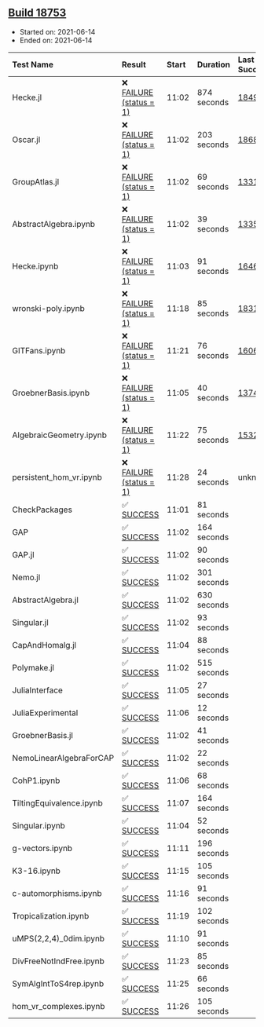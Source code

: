 ## [Build 18753](https://oscarci.mathematik.uni-kl.de/job/oscar/18753/)

* Started on: 2021-06-14
* Ended on: 2021-06-14

| Test Name    | Result | Start | Duration | Last Success | First Failure |
|:-------------|:-------|:------|:---------|:-------------|:--------------|
| Hecke.jl | ❌ [FAILURE (status = 1)](https://oscarci.mathematik.uni-kl.de/job/oscar/18753/artifact/logs/build-18753/Hecke.jl.log) | 11:02 | 874 seconds | [18490](https://oscarci.mathematik.uni-kl.de/job/oscar/18490/) | [18491](https://oscarci.mathematik.uni-kl.de/job/oscar/18491/) |
| Oscar.jl | ❌ [FAILURE (status = 1)](https://oscarci.mathematik.uni-kl.de/job/oscar/18753/artifact/logs/build-18753/Oscar.jl.log) | 11:02 | 203 seconds | [18684](https://oscarci.mathematik.uni-kl.de/job/oscar/18684/) | [18685](https://oscarci.mathematik.uni-kl.de/job/oscar/18685/) |
| GroupAtlas.jl | ❌ [FAILURE (status = 1)](https://oscarci.mathematik.uni-kl.de/job/oscar/18753/artifact/logs/build-18753/GroupAtlas.jl.log) | 11:02 | 69 seconds | [13311](https://oscarci.mathematik.uni-kl.de/job/oscar/13311/) | [13312](https://oscarci.mathematik.uni-kl.de/job/oscar/13312/) |
| AbstractAlgebra.ipynb | ❌ [FAILURE (status = 1)](https://oscarci.mathematik.uni-kl.de/job/oscar/18753/artifact/logs/build-18753/AbstractAlgebra.ipynb.log) | 11:02 | 39 seconds | [13355](https://oscarci.mathematik.uni-kl.de/job/oscar/13355/) | [13356](https://oscarci.mathematik.uni-kl.de/job/oscar/13356/) |
| Hecke.ipynb | ❌ [FAILURE (status = 1)](https://oscarci.mathematik.uni-kl.de/job/oscar/18753/artifact/logs/build-18753/Hecke.ipynb.log) | 11:03 | 91 seconds | [16463](https://oscarci.mathematik.uni-kl.de/job/oscar/16463/) | [16464](https://oscarci.mathematik.uni-kl.de/job/oscar/16464/) |
| wronski-poly.ipynb | ❌ [FAILURE (status = 1)](https://oscarci.mathematik.uni-kl.de/job/oscar/18753/artifact/logs/build-18753/wronski-poly.ipynb.log) | 11:18 | 85 seconds | [18314](https://oscarci.mathematik.uni-kl.de/job/oscar/18314/) | [18315](https://oscarci.mathematik.uni-kl.de/job/oscar/18315/) |
| GITFans.ipynb | ❌ [FAILURE (status = 1)](https://oscarci.mathematik.uni-kl.de/job/oscar/18753/artifact/logs/build-18753/GITFans.ipynb.log) | 11:21 | 76 seconds | [16068](https://oscarci.mathematik.uni-kl.de/job/oscar/16068/) | [16069](https://oscarci.mathematik.uni-kl.de/job/oscar/16069/) |
| GroebnerBasis.ipynb | ❌ [FAILURE (status = 1)](https://oscarci.mathematik.uni-kl.de/job/oscar/18753/artifact/logs/build-18753/GroebnerBasis.ipynb.log) | 11:05 | 40 seconds | [13748](https://oscarci.mathematik.uni-kl.de/job/oscar/13748/) | [13749](https://oscarci.mathematik.uni-kl.de/job/oscar/13749/) |
| AlgebraicGeometry.ipynb | ❌ [FAILURE (status = 1)](https://oscarci.mathematik.uni-kl.de/job/oscar/18753/artifact/logs/build-18753/AlgebraicGeometry.ipynb.log) | 11:22 | 75 seconds | [15322](https://oscarci.mathematik.uni-kl.de/job/oscar/15322/) | [15323](https://oscarci.mathematik.uni-kl.de/job/oscar/15323/) |
| persistent_hom_vr.ipynb | ❌ [FAILURE (status = 1)](https://oscarci.mathematik.uni-kl.de/job/oscar/18753/artifact/logs/build-18753/persistent_hom_vr.ipynb.log) | 11:28 | 24 seconds | unknown | unknown |
| CheckPackages | ✅ [SUCCESS](https://oscarci.mathematik.uni-kl.de/job/oscar/18753/artifact/logs/build-18753/CheckPackages.log) | 11:01 | 81 seconds |  |  |
| GAP | ✅ [SUCCESS](https://oscarci.mathematik.uni-kl.de/job/oscar/18753/artifact/logs/build-18753/GAP.log) | 11:02 | 164 seconds |  |  |
| GAP.jl | ✅ [SUCCESS](https://oscarci.mathematik.uni-kl.de/job/oscar/18753/artifact/logs/build-18753/GAP.jl.log) | 11:02 | 90 seconds |  |  |
| Nemo.jl | ✅ [SUCCESS](https://oscarci.mathematik.uni-kl.de/job/oscar/18753/artifact/logs/build-18753/Nemo.jl.log) | 11:02 | 301 seconds |  |  |
| AbstractAlgebra.jl | ✅ [SUCCESS](https://oscarci.mathematik.uni-kl.de/job/oscar/18753/artifact/logs/build-18753/AbstractAlgebra.jl.log) | 11:02 | 630 seconds |  |  |
| Singular.jl | ✅ [SUCCESS](https://oscarci.mathematik.uni-kl.de/job/oscar/18753/artifact/logs/build-18753/Singular.jl.log) | 11:02 | 93 seconds |  |  |
| CapAndHomalg.jl | ✅ [SUCCESS](https://oscarci.mathematik.uni-kl.de/job/oscar/18753/artifact/logs/build-18753/CapAndHomalg.jl.log) | 11:04 | 88 seconds |  |  |
| Polymake.jl | ✅ [SUCCESS](https://oscarci.mathematik.uni-kl.de/job/oscar/18753/artifact/logs/build-18753/Polymake.jl.log) | 11:02 | 515 seconds |  |  |
| JuliaInterface | ✅ [SUCCESS](https://oscarci.mathematik.uni-kl.de/job/oscar/18753/artifact/logs/build-18753/JuliaInterface.log) | 11:05 | 27 seconds |  |  |
| JuliaExperimental | ✅ [SUCCESS](https://oscarci.mathematik.uni-kl.de/job/oscar/18753/artifact/logs/build-18753/JuliaExperimental.log) | 11:06 | 12 seconds |  |  |
| GroebnerBasis.jl | ✅ [SUCCESS](https://oscarci.mathematik.uni-kl.de/job/oscar/18753/artifact/logs/build-18753/GroebnerBasis.jl.log) | 11:02 | 41 seconds |  |  |
| NemoLinearAlgebraForCAP | ✅ [SUCCESS](https://oscarci.mathematik.uni-kl.de/job/oscar/18753/artifact/logs/build-18753/NemoLinearAlgebraForCAP.log) | 11:02 | 22 seconds |  |  |
| CohP1.ipynb | ✅ [SUCCESS](https://oscarci.mathematik.uni-kl.de/job/oscar/18753/artifact/logs/build-18753/CohP1.ipynb.log) | 11:06 | 68 seconds |  |  |
| TiltingEquivalence.ipynb | ✅ [SUCCESS](https://oscarci.mathematik.uni-kl.de/job/oscar/18753/artifact/logs/build-18753/TiltingEquivalence.ipynb.log) | 11:07 | 164 seconds |  |  |
| Singular.ipynb | ✅ [SUCCESS](https://oscarci.mathematik.uni-kl.de/job/oscar/18753/artifact/logs/build-18753/Singular.ipynb.log) | 11:04 | 52 seconds |  |  |
| g-vectors.ipynb | ✅ [SUCCESS](https://oscarci.mathematik.uni-kl.de/job/oscar/18753/artifact/logs/build-18753/g-vectors.ipynb.log) | 11:11 | 196 seconds |  |  |
| K3-16.ipynb | ✅ [SUCCESS](https://oscarci.mathematik.uni-kl.de/job/oscar/18753/artifact/logs/build-18753/K3-16.ipynb.log) | 11:15 | 105 seconds |  |  |
| c-automorphisms.ipynb | ✅ [SUCCESS](https://oscarci.mathematik.uni-kl.de/job/oscar/18753/artifact/logs/build-18753/c-automorphisms.ipynb.log) | 11:16 | 91 seconds |  |  |
| Tropicalization.ipynb | ✅ [SUCCESS](https://oscarci.mathematik.uni-kl.de/job/oscar/18753/artifact/logs/build-18753/Tropicalization.ipynb.log) | 11:19 | 102 seconds |  |  |
| uMPS(2,2,4)_0dim.ipynb | ✅ [SUCCESS](https://oscarci.mathematik.uni-kl.de/job/oscar/18753/artifact/logs/build-18753/uMPS-2-2-4-_0dim.ipynb.log) | 11:10 | 91 seconds |  |  |
| DivFreeNotIndFree.ipynb | ✅ [SUCCESS](https://oscarci.mathematik.uni-kl.de/job/oscar/18753/artifact/logs/build-18753/DivFreeNotIndFree.ipynb.log) | 11:23 | 85 seconds |  |  |
| SymAlgIntToS4rep.ipynb | ✅ [SUCCESS](https://oscarci.mathematik.uni-kl.de/job/oscar/18753/artifact/logs/build-18753/SymAlgIntToS4rep.ipynb.log) | 11:25 | 66 seconds |  |  |
| hom_vr_complexes.ipynb | ✅ [SUCCESS](https://oscarci.mathematik.uni-kl.de/job/oscar/18753/artifact/logs/build-18753/hom_vr_complexes.ipynb.log) | 11:26 | 105 seconds |  |  |
